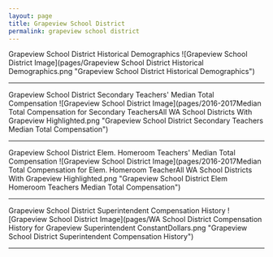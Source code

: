 ```yaml
---
layout: page
title: Grapeview School District
permalink: grapeview school district
---
```



Grapeview School District Historical Demographics
![Grapeview School District Image](pages/Grapeview School District Historical Demographics.png "Grapeview School District Historical Demographics")

___

Grapeview School District Secondary Teachers' Median Total Compensation
![Grapeview School District Image](pages/2016-2017Median Total Compensation for Secondary TeachersAll WA School Districts With Grapeview Highlighted.png "Grapeview School District Secondary Teachers Median Total Compensation")

___

Grapeview School District Elem. Homeroom Teachers' Median Total Compensation
![Grapeview School District Image](pages/2016-2017Median Total Compensation for Elem. Homeroom TeacherAll WA School Districts With Grapeview Highlighted.png "Grapeview School District Elem Homeroom Teachers Median Total Compensation")

___

Grapeview School District Superintendent Compensation History
![Grapeview School District Image](pages/WA School District Compensation History for Grapeview Superintendent ConstantDollars.png "Grapeview School District Superintendent Compensation History")

___


